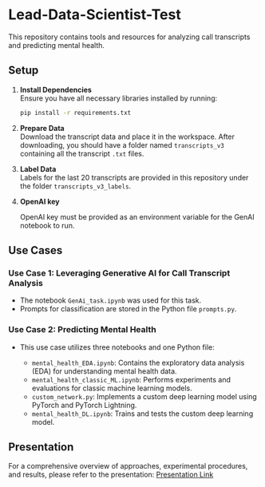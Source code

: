 # Lead-Data-Scientist-Test

This repository contains tools and resources for analyzing call transcripts and predicting mental health.

## Setup

1. **Install Dependencies**  
   Ensure you have all necessary libraries installed by running:
   ```bash
   pip install -r requirements.txt
   ```

2. **Prepare Data**  
   Download the transcript data and place it in the workspace. After downloading, you should have a folder named `transcripts_v3` containing all the transcript `.txt` files.

3. **Label Data**  
   Labels for the last 20 transcripts are provided in this repository under the folder `transcripts_v3_labels`.
   
4. **OpenAI key**

   OpenAI key must be provided as an environment variable for the GenAI notebook to run. 

## Use Cases

### Use Case 1: Leveraging Generative AI for Call Transcript Analysis
- The notebook `GenAi_task.ipynb` was used for this task.
- Prompts for classification are stored in the Python file `prompts.py`.

### Use Case 2: Predicting Mental Health
- This use case utilizes three notebooks and one Python file:

  - `mental_health_EDA.ipynb`: Contains the exploratory data analysis (EDA) for understanding mental health data.
  - `mental_health_classic_ML.ipynb`: Performs experiments and evaluations for classic machine learning models.
  - `custom_network.py`: Implements a custom deep learning model using PyTorch and PyTorch Lightning.
  - `mental_health_DL.ipynb`: Trains and tests the custom deep learning model.

## Presentation

For a comprehensive overview of approaches, experimental procedures, and results, please refer to the presentation: [Presentation Link](<https://gamma.app/docs/Lead-Data-Science-Task-for-AXA-u16lm3q28rnirl6>)
